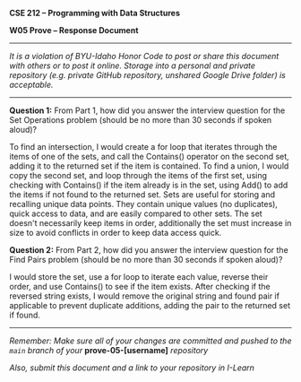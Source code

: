 **CSE 212 – Programming with Data Structures**

**W05 Prove – Response Document**

------------------------------------------

_It is a violation of BYU-Idaho Honor Code to post or share this document with others or to post it online.  Storage into a personal and private repository (e.g. private GitHub repository, unshared Google Drive folder) is acceptable._

------------------------------------------

**Question 1:**  From Part 1, how did you answer the interview question for the Set Operations problem (should be no more than 30 seconds if spoken aloud)?

To find an intersection, I would create a for loop that iterates through the items of one of the sets, and call the Contains() operator on the second set, adding it to the returned set if the item is contained.
To find a union, I would copy the second set, and loop through the items of the first set, using checking with Contains() if the item already is in the set, using Add() to add the items if not found to the returned set.
Sets are useful for storing and recalling unique data points. They contain unique values (no duplicates), quick access to data, and are easily compared to other sets. The set doesn't necessarily keep items in order, additionally the set must increase in size to avoid conflicts in order to keep data access quick.

**Question 2:**  From Part 2, how did you answer the interview question for the Find Pairs problem (should be no more than 30 seconds if spoken aloud)?

I would store the set, use a for loop to iterate each value, reverse their order, and use Contains() to see if the item exists. After checking if the reversed string exists, I would remove the original string and found pair if applicable to prevent duplicate additions, adding the pair to the returned set if found.

------------------------------------------

_Remember:  Make sure all of your changes are committed and pushed to the `main` branch of your_ **prove-05-[username]** _repository_

_Also, submit this document and a link to your repository in I-Learn_
